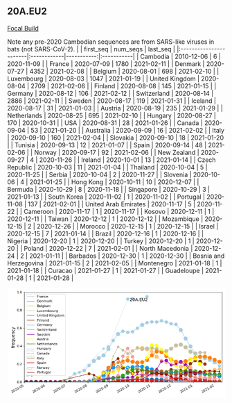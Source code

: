 

## 20A.EU2
[Focal Build](https://nextstrain.org/groups/neherlab/ncov/20A.EU2?f_region=Europe)

Note any pre-2020 Cambodian sequences are from SARS-like viruses in bats (not SARS-CoV-2).
|                        | first_seq   |   num_seqs | last_seq   |
|:-----------------------|:------------|-----------:|:-----------|
| Cambodia               | 2010-12-06  |          6 | 2020-11-09 |
| France                 | 2020-07-09  |       1780 | 2021-02-11 |
| Denmark                | 2020-07-27  |       4352 | 2021-02-08 |
| Belgium                | 2020-08-01  |        698 | 2021-02-10 |
| Luxembourg             | 2020-08-03  |       1047 | 2021-01-19 |
| United Kingdom         | 2020-08-04  |       2709 | 2021-02-06 |
| Finland                | 2020-08-08  |        145 | 2021-01-15 |
| Germany                | 2020-08-12  |        106 | 2021-02-12 |
| Switzerland            | 2020-08-14  |       2886 | 2021-02-11 |
| Sweden                 | 2020-08-17  |        119 | 2021-01-31 |
| Iceland                | 2020-08-17  |         31 | 2021-01-03 |
| Austria                | 2020-08-19  |        235 | 2021-01-29 |
| Netherlands            | 2020-08-25  |        695 | 2021-02-10 |
| Hungary                | 2020-08-27  |        170 | 2020-10-31 |
| USA                    | 2020-08-31  |         28 | 2021-01-26 |
| Canada                 | 2020-09-04  |         53 | 2021-01-20 |
| Australia              | 2020-09-09  |         16 | 2021-02-02 |
| Italy                  | 2020-09-10  |        160 | 2021-02-04 |
| Slovakia               | 2020-09-10  |         18 | 2021-01-20 |
| Tunisia                | 2020-09-13  |         12 | 2021-01-07 |
| Spain                  | 2020-09-14  |         48 | 2021-02-06 |
| Norway                 | 2020-09-17  |         92 | 2021-02-06 |
| New Zealand            | 2020-09-27  |          4 | 2020-11-26 |
| Ireland                | 2020-10-01  |         13 | 2021-01-14 |
| Czech Republic         | 2020-10-03  |         11 | 2021-01-04 |
| Thailand               | 2020-10-04  |          5 | 2020-11-25 |
| Serbia                 | 2020-10-04  |          2 | 2020-11-27 |
| Slovenia               | 2020-10-06  |          4 | 2021-01-25 |
| Hong Kong              | 2020-10-11  |         10 | 2020-12-07 |
| Bermuda                | 2020-10-29  |          8 | 2020-11-18 |
| Singapore              | 2020-10-29  |          3 | 2021-01-13 |
| South Korea            | 2020-11-02  |          1 | 2020-11-02 |
| Portugal               | 2020-11-08  |        137 | 2021-02-01 |
| United Arab Emirates   | 2020-11-17  |          5 | 2020-11-22 |
| Cameroon               | 2020-11-17  |          1 | 2020-11-17 |
| Kosovo                 | 2020-12-11  |          1 | 2020-12-11 |
| Taiwan                 | 2020-12-12  |          1 | 2020-12-12 |
| Mozambique             | 2020-12-15  |          2 | 2020-12-26 |
| Morocco                | 2020-12-15  |          1 | 2020-12-15 |
| Israel                 | 2020-12-15  |          7 | 2021-01-14 |
| Brazil                 | 2020-12-16  |          1 | 2020-12-16 |
| Nigeria                | 2020-12-20  |          1 | 2020-12-20 |
| Turkey                 | 2020-12-20  |          1 | 2020-12-20 |
| Poland                 | 2020-12-22  |          7 | 2021-02-01 |
| North Macedonia        | 2020-12-24  |          2 | 2021-01-11 |
| Barbados               | 2020-12-30  |          1 | 2020-12-30 |
| Bosnia and Herzegovina | 2021-01-15  |          2 | 2021-02-05 |
| Montenegro             | 2021-01-18  |          1 | 2021-01-18 |
| Curacao                | 2021-01-27  |          1 | 2021-01-27 |
| Guadeloupe             | 2021-01-28  |          1 | 2021-01-28 |

![Overall trends 20A.EU2](/overall_trends_figures/overall_trends_20A.EU2.png)
